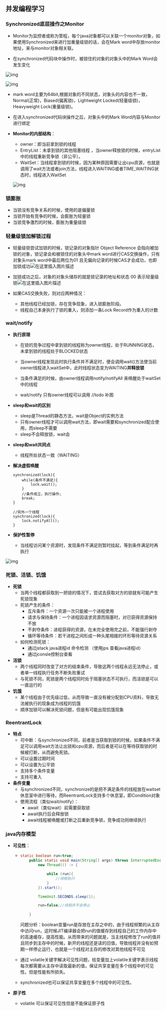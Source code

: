 ## 并发编程学习

### Synchronized底层操作之Monitor

- Monitor为监控者或称为管程，每个java对象都可以关联一个monitor对象，如果使用Synchronized来进行加重量级锁的话，会在Mark word中存放monitor地址，来与monitor对象相关联。

- 在synchronized代码块中操作时，被锁住的对象的对象头中的Mark Word会发生变化

![img](imgs/3f6898572f1746a99a674c545ab7beb1.png)

![img](imgs/d9cacd75c48f4072b8d26b83ff681e52.png)

- mark word主要为64bit,根据对象的不同状态，对象头的内容也不一致，Normal(正常)，Biased(偏离锁)，Lightweight Locked(轻量级锁)，Heavyweight Lock(重量级锁)。

- 在进入synchronized代码块操作之后，对象头中的Mark Word内容与Monitor进行绑定

- **Monitor的内部结构**：

  - owner：即当前拿到锁的线程
  - EntryList：未拿到锁的其他阻塞线程 ，当owner释放锁的时候，entryList中的线程重新竞争锁（非公平）。
  - WaitSet：当线程拿到锁的时候，因为某种原因需要让出cpu资源，也就是调用了wait方法或者join方法，线程进入WAITING或者TIME_WAITING状态时，线程进入WaitSet

  ![img](imgs/1ee657e0a3db4da5b483f001bceea4bf.png)



### 锁膨胀

- 当锁没有竞争关系的时候，使用的是偏量锁
- 当锁开始有竞争的时候，会膨胀为轻量锁 
- 当锁竞争激烈的时候，膨胀为重量级锁

### 轻量级锁加解锁过程

- 轻量级锁尝试加锁的时候，锁记录的对象指针 Object Reference 会指向被加锁的对象，锁记录会和被锁住的对象头中mark word进行CAS交换操作，只有对象头mark word中最后两位为01 且无偏向记录的时候CAS才会成功，也即加锁成功![在这里插入图片描述](imgs/watermark,type_ZmFuZ3poZW5naGVpdGk,shadow_10,text_aHR0cHM6Ly9ibG9nLmNzZG4ubmV0L3dlaXhpbl81MDI4MDU3Ng==,size_16,color_FFFFFF,t_70.png)

- 加锁成功之后，对象的对象头储存的就是锁记录的地址和状态 00 表示轻量级锁![在这里插入图片描述](imgs/watermark,type_ZmFuZ3poZW5naGVpdGk,shadow_10,text_aHR0cHM6Ly9ibG9nLmNzZG4ubmV0L3dlaXhpbl81MDI4MDU3Ng==,size_16,color_FFFFFF,t_70-16667560647462.png)
- 如果CAS交换失败，则对应两种情况：
  - 其他线程已经加锁，存在竞争现象，进入锁膨胀阶段。
  - 线程自己本身执行了锁的重入，则添加一条Lock Record作为重入的计数
  
  
### wait/notify 
- **执行原理**

  - 在锁的竞争过程中拿到锁的线程称为owner线程，处于RUNNING状态，未拿到锁的线程处于BLOCKED状态

  - 当owner线程发现此时执行条件并不满足时，便会调用wait()方法使当前owner线程进入waitSet中，此时线程状态变为WAITING**并释放锁**

  - 当条件满足的时候，由owner线程调用notify/notifyAll 来唤醒处于waitSet中的线程

  - wait/notify 只有owner线程可以调用
  //todo 补图


- **sleep和wait的区别**
  - sleep是Thread的静态方法，wait是Object的实例方法
  - 只有owner线程才可以调用wait方法，即wait需要和synchronized配合使用，而sleep不需要
  - sleep不会释放锁，wait会

- **sleep和wait共同点**
  - 线程所处状态一致（WAITING）
  
- **解决虚假唤醒**
  
  ```
  synchronized(lock){
      while(条件不满足){
          lock.wait();
      }
      //条件成立，执行操作;
      break;
  }
  
  //另外一个线程
  synchronized(lock){
      lock.notifyAll();
  }
  ```
  
- **保护性暂停**
  - 当线程访问某个资源时，发现条件不满足则暂时挂起，等到条件满足时再执行

![img](imgs/58d0208fba78484eb2df865d3ceb197b.png)



### 死锁、活锁、饥饿

- **死锁**
    - 当两个线程都获取到一把锁的情况下，尝试去获取对方的锁就有可能产生死锁现象
    - 死锁产生的条件：
        - 互斥条件：一个资源一次只能被一个进程使用
        - 请求与保持条件：一个进程因请求资源而阻塞时，对已获得资源保持不放
        - 不剥夺条件：进程获得的资源，在未完全使用完之前，不能强行剥夺
        - 循环等待条件：若干进程之间形成一种头尾相接的环形等待资源关系
    - 如何检测死锁：
        - 通过jstack java进程id 命令检测 （使用jps 查看java进程id）
        - 通过jconsle控制台查看
- **活锁**
    - 两个线程同时改变了对方的结束条件，导致这两个线程永远无法停止，或者单一线程执行任务不断失败重试
    - 与死锁不同，死锁是两个线程同时处于阻塞状态不可执行，而活锁是可以一直运行的
- **饥饿**
    - 某个线程由于优先级过低，从而导致一直没有被分配到CPU资料，导致无法被执行的现象成为线程的饥饿
    - 顺序加锁可以解决死锁问题，但是有可能出现饥饿现象



### ReentrantLock

- **特点**
  - 可中断：与synchronized不同，前者是当获取到锁的时候，如果条件不满足可以调用wait方法让出锁和cpu资源，而后者是可以在等待获取锁的时候被打断，从而避免死锁。
  - 可以设置过期时间
  - 可以设置为公平锁
  - 支持多个条件变量
  - 支持可重入
- **条件变量**
  - 与synchronized不同，synchronize的是把不满足条件的线程放在waitset休息室中进行等待，而ReentrantLock支持多个休息室，即Condition对象
  - 使用流程（类似wait/notify）：
    - await（类似wait）前需要获取锁
    - await执行后会释放锁
    - await线程被唤醒或打断之后重新竞争锁，竞争成功则继续执行

### java内存模型

- **可见性**：
    - ```java
      static boolean run=true;
          public static void main(String[] args) throws InterruptedException {
              new Thread(() -> {
      
                  while (run){
                      //线程执行
                  }
              }).start();
      
              TimeUnit.SECONDS.sleep(1);
      
              run=false;//线程并不会停止
              
          }
      ```

      问题分析：boolean变量run是存放在主存之中的，由于线程频繁的从主存中访问run，这时候JIT编译器会把run的值缓存到线程自己的工作内存中的高速缓存，提高性能。从而带来的问题就是，当主线程修改了run的值并且同步到主存中的时候，新开的线程还是读的旧值，导致线程并没有如预期一样停止运行，也就是一个线程对主存的修改对其他线程不可见

    - 通过 volatile关键字解决可见性问题，给变量加上volatile关键字表示线程每次都需要从主存中读取最新的值，保证共享变量在多个线程中的可见性。但是性能有所损失。
    - synchronized也可以保证共享变量在多个线程中的可见性。

- **原子性**

    - volatile 可以保证可见性但是不能保证原子性